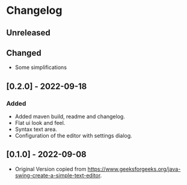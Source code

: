 # Changelog

## Unreleased

## Changed

* Some simplifications

## [0.2.0] - 2022-09-18

### Added

* Added maven build, readme and changelog.
* Flat ui look and feel.
* Syntax text area.
* Configuration of the editor with settings dialog.

## [0.1.0] - 2022-09-08

* Original Version copied from https://www.geeksforgeeks.org/java-swing-create-a-simple-text-editor.
